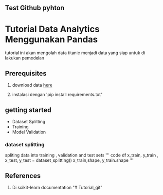 ## Test Github pyhton 
# Tutorial Data Analytics Menggunakan Pandas

tutorial ini akan mengolah data titanic menjadi data yang siap untuk di lakukan pemodelan 

## Prerequisites

1. download data [here](https://www.kaggle.com/datasets/fossouodonald/titaniccsv)

2. instalasi dengan 'pip install requirements.txt'

## getting started

- Dataset Splitting
- Training
- Model Validation
### dataset splitting

spliting data into training , validation and test sets
''' code
df
x_train, y_train , x_test, y_test = dataset_splitting()
x_train,shape, y_train.shape
'''

## References

1. Di scikit-learn documentation "# Tutorial_git" 
